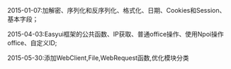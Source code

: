 2015-01-07:加解密、序列化和反序列化、格式化、日期、Cookies和Session、基本字段；

2015-04-03:Easyui框架的公共函数、IP获取、普通office操作、使用Npoi操作office、自定义ID;

2015-05-30:添加WebClient,File,WebRequest函数,优化模块分类
